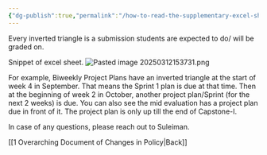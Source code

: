 ```yaml
---
{"dg-publish":true,"permalink":"/how-to-read-the-supplementary-excel-sheet/"}
---
```


Every inverted triangle is a submission students are expected to do/ will be graded on.

Snippet of excel sheet.
![Pasted image 20250312153731.png](/img/user/Pasted%20image%2020250312153731.png)

For example, Biweekly Project Plans have an inverted triangle at the start of week 4 in September. That means the Sprint 1 plan is due at that time. Then at the beginning of week 2 in October, another project plan/Sprint (for the next 2 weeks) is due.
You can also see the mid evaluation has a project plan due in front of it. The project plan is only up till the end of Capstone-I.

In case of any questions, please reach out to Suleiman.

[[1 Overarching Document of Changes in Policy\|Back]]
